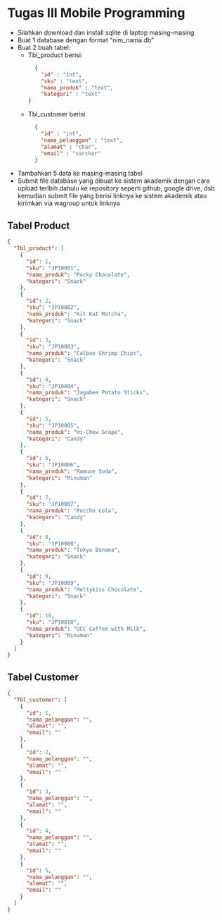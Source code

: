 # Tugas III Mobile Programming
- Silahkan download dan install sqlite di laptop masing-masing
- Buat 1 database dengan format “nim_nama.db”
- Buat 2 buah tabel:
  - Tbl_product berisi:
      ```json
        {
          "id" : "int",
          "sku" : "text",
          "nama_produk" : "text",
          "kategori" : "text"
      }
    ```
  - Tbl_customer berisi
      ```json
        {
          "id" : "int",
          "nama_pelanggan" : "text",
          "alamat" : "char",
          "email" : "varchar"
        }
      ```
- Tambahkan 5 data ke masing-masing tabel
- Submit file database yang dibuat ke sistem akademik dengan cara upload terlbih
  dahulu ke repository seperti github, google drive, dsb kemudian submit file yang
  berisi linknya ke sistem akademik atau kirimkan via wagroup untuk linknya

## Tabel Product
```json
{
  "Tbl_product": [
    {
      "id": 1,
      "sku": "JP10001",
      "nama_produk": "Pocky Chocolate",
      "kategori": "Snack"
    },
    {
      "id": 2,
      "sku": "JP10002",
      "nama_produk": "Kit Kat Matcha",
      "kategori": "Snack"
    },
    {
      "id": 3,
      "sku": "JP10003",
      "nama_produk": "Calbee Shrimp Chips",
      "kategori": "Snack"
    },
    {
      "id": 4,
      "sku": "JP10004",
      "nama_produk": "Jagabee Potato Sticks",
      "kategori": "Snack"
    },
    {
      "id": 5,
      "sku": "JP10005",
      "nama_produk": "Hi-Chew Grape",
      "kategori": "Candy"
    },
    {
      "id": 6,
      "sku": "JP10006",
      "nama_produk": "Ramune Soda",
      "kategori": "Minuman"
    },
    {
      "id": 7,
      "sku": "JP10007",
      "nama_produk": "Puccho Cola",
      "kategori": "Candy"
    },
    {
      "id": 8,
      "sku": "JP10008",
      "nama_produk": "Tokyo Banana",
      "kategori": "Snack"
    },
    {
      "id": 9,
      "sku": "JP10009",
      "nama_produk": "Meltykiss Chocolate",
      "kategori": "Snack"
    },
    {
      "id": 10,
      "sku": "JP10010",
      "nama_produk": "UCC Coffee with Milk",
      "kategori": "Minuman"
    }
  ]
}
```

## Tabel Customer
```json
{
  "Tbl_customer": [
    {
      "id": 1,
      "nama_pelanggan": "",
      "alamat": "",
      "email": ""
    },
    {
      "id": 2,
      "nama_pelanggan": "",
      "alamat": "",
      "email": ""
    },
    {
      "id": 3,
      "nama_pelanggan": "",
      "alamat": "",
      "email": ""
    },
    {
      "id": 4,
      "nama_pelanggan": "",
      "alamat": "",
      "email": ""
    },
    {
      "id": 5,
      "nama_pelanggan": "",
      "alamat": "",
      "email": ""
    }
  ]
}
```
